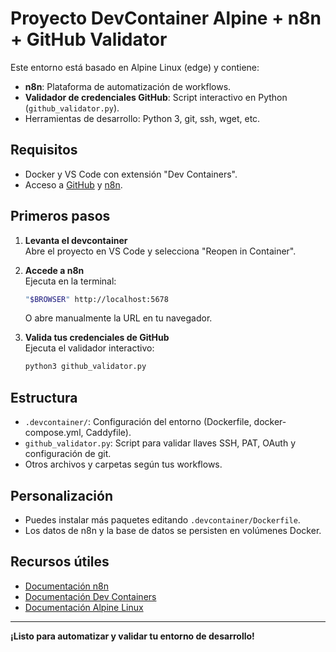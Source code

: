 # Proyecto DevContainer Alpine + n8n + GitHub Validator

Este entorno está basado en Alpine Linux (edge) y contiene:

- **n8n**: Plataforma de automatización de workflows.
- **Validador de credenciales GitHub**: Script interactivo en Python (`github_validator.py`).
- Herramientas de desarrollo: Python 3, git, ssh, wget, etc.

## Requisitos

- Docker y VS Code con extensión "Dev Containers".
- Acceso a [GitHub](https://github.com/) y [n8n](https://n8n.io/).

## Primeros pasos

1. **Levanta el devcontainer**  
   Abre el proyecto en VS Code y selecciona "Reopen in Container".

2. **Accede a n8n**  
   Ejecuta en la terminal:
   ```sh
   "$BROWSER" http://localhost:5678
   ```
   O abre manualmente la URL en tu navegador.

3. **Valida tus credenciales de GitHub**  
   Ejecuta el validador interactivo:
   ```sh
   python3 github_validator.py
   ```

## Estructura

- `.devcontainer/`: Configuración del entorno (Dockerfile, docker-compose.yml, Caddyfile).
- `github_validator.py`: Script para validar llaves SSH, PAT, OAuth y configuración de git.
- Otros archivos y carpetas según tus workflows.

## Personalización

- Puedes instalar más paquetes editando `.devcontainer/Dockerfile`.
- Los datos de n8n y la base de datos se persisten en volúmenes Docker.

## Recursos útiles

- [Documentación n8n](https://docs.n8n.io/)
- [Documentación Dev Containers](https://code.visualstudio.com/docs/devcontainers/containers)
- [Documentación Alpine Linux](https://wiki.alpinelinux.org/wiki/Main_Page)

---

**¡Listo para automatizar y validar tu entorno de desarrollo!**